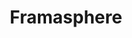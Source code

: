 ---
git: https://github.com/diaspora/diaspora
logohandle: framasphere
sort: framasphere
title: Framasphere
website: https://framasphere.org/
---